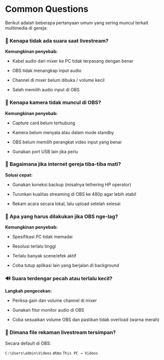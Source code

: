# Common Questions

Berikut adalah beberapa pertanyaan umum yang sering muncul terkait multimedia di gereja:

### 🔌 Kenapa tidak ada suara saat livestream?

**Kemungkinan penyebab:**

- Kabel audio dari mixer ke PC tidak terpasang dengan benar

- OBS tidak menangkap input audio

- Channel di mixer belum dibuka / volume kecil

- Salah memilih audio input di OBS

### 🎥 Kenapa kamera tidak muncul di OBS?

**Kemungkinan penyebab:**

- Capture card belum terhubung

- Kamera belum menyala atau dalam mode standby

- OBS belum memilih perangkat video input yang benar

- Gunakan port USB lain jika perlu

### 📶 Bagaimana jika internet gereja tiba-tiba mati?

**Solusi cepat:**

- Gunakan koneksi backup (misalnya tethering HP operator)

- Turunkan kualitas streaming di OBS ke 480p agar lebih stabil

- Rekam acara secara lokal, lalu upload setelah selesai

### 🔄 Apa yang harus dilakukan jika OBS nge-lag?

**Kemungkinan penyebab:**

- Spesifikasi PC tidak memadai

- Resolusi terlalu tinggi

- Terlalu banyak scene/efek aktif

- Coba tutup aplikasi lain yang berjalan di background

### 🔊 Suara terdengar pecah atau terlalu kecil?

**Langkah pengecekan:**

- Periksa gain dan volume channel di mixer

- Gunakan fitur monitor audio di OBS

- Coba sesuaikan volume OBS dan pastikan tidak overload (warna merah)

### 📁 Dimana file rekaman livestream tersimpan?

Secara default di OBS:

`C:\Users\admin\Videos` atau `This PC → Videos`

